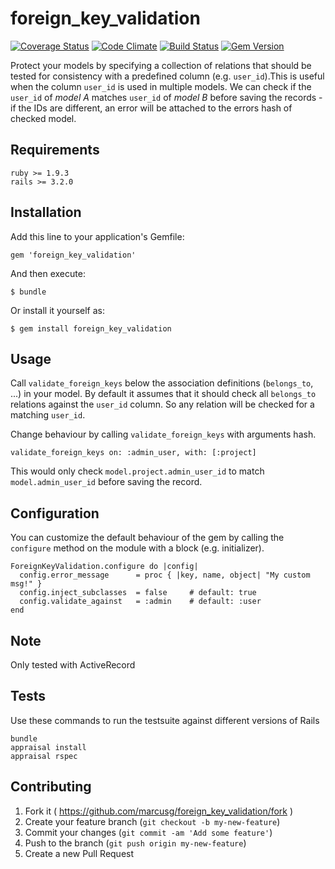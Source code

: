 # foreign_key_validation

[![Coverage Status](https://coveralls.io/repos/marcusg/foreign_key_validation/badge.png?branch=master)](https://coveralls.io/r/marcusg/foreign_key_validation?branch=master)
[![Code Climate](https://codeclimate.com/github/marcusg/foreign_key_validation/badges/gpa.svg)](https://codeclimate.com/github/marcusg/foreign_key_validation)
[![Build Status](https://travis-ci.org/marcusg/foreign_key_validation.svg?branch=master)](https://travis-ci.org/marcusg/foreign_key_validation)
[![Gem Version](https://badge.fury.io/rb/foreign_key_validation.svg)](http://badge.fury.io/rb/foreign_key_validation)

Protect your models by specifying a collection of relations that should be tested for consistency with a predefined column (e.g. `user_id`).This is useful when the column `user_id` is used in multiple models. We can check if the `user_id` of *model A* matches `user_id` of *model B* before saving the records - if the IDs are different, an error will be attached to the errors hash of checked model.

## Requirements
    ruby >= 1.9.3
    rails >= 3.2.0

## Installation

Add this line to your application's Gemfile:

    gem 'foreign_key_validation'

And then execute:

    $ bundle

Or install it yourself as:

    $ gem install foreign_key_validation

## Usage

Call `validate_foreign_keys` below the association definitions (`belongs_to`, ...) in your model. By default it assumes that it should check all `belongs_to` relations against the `user_id` column. So any relation will be checked for a matching `user_id`.

Change behaviour by calling `validate_foreign_keys` with arguments hash.

    validate_foreign_keys on: :admin_user, with: [:project]

This would only check `model.project.admin_user_id` to match `model.admin_user_id` before saving the record.

## Configuration

You can customize the default behaviour of the gem by calling the `configure` method on the module with a block (e.g. initializer).

    ForeignKeyValidation.configure do |config|
      config.error_message      = proc { |key, name, object| "My custom msg!" }
      config.inject_subclasses  = false     # default: true
      config.validate_against   = :admin    # default: :user
    end

## Note

Only tested with ActiveRecord

## Tests

Use these commands to run the testsuite against different versions of Rails

    bundle
    appraisal install
    appraisal rspec


## Contributing

1. Fork it ( https://github.com/marcusg/foreign_key_validation/fork )
2. Create your feature branch (`git checkout -b my-new-feature`)
3. Commit your changes (`git commit -am 'Add some feature'`)
4. Push to the branch (`git push origin my-new-feature`)
5. Create a new Pull Request
